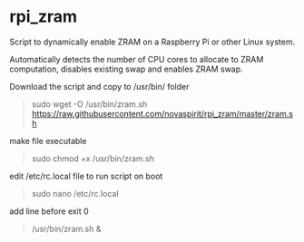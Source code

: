 # rpi_zram
Script to dynamically enable ZRAM on a Raspberry Pi or other Linux system.

Automatically detects the number of CPU cores to allocate to ZRAM computation, disables existing swap and enables ZRAM swap.

Download the script and copy to /usr/bin/ folder
> sudo wget -O /usr/bin/zram.sh https://raw.githubusercontent.com/novaspirit/rpi_zram/master/zram.sh

make file executable
> sudo chmod +x /usr/bin/zram.sh

edit /etc/rc.local file to run script on boot
> sudo nano /etc/rc.local

add line before exit 0
> /usr/bin/zram.sh &
